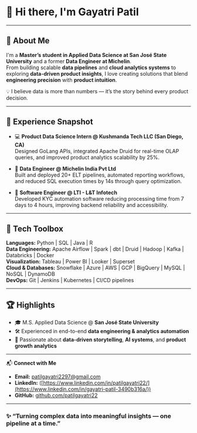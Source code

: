 

<!--
**patilgayatri22/patilgayatri22** is a ✨ _special_ ✨ repository because its `README.md` (this file) appears on your GitHub profile.

Here are some ideas to get you started:

- 🔭 I’m currently working on ...
- 🌱 I’m currently learning ...
- 👯 I’m looking to collaborate on ...
- 🤔 I’m looking for help with ...
- 💬 Ask me about ...
- 📫 How to reach me: ...
- 😄 Pronouns: ...
- ⚡ Fun fact: ...
-->
# 👋 Hi there, I'm Gayatri Patil  


---

## 🚀 About Me  
I'm a **Master’s student in Applied Data Science at San José State University** and a former **Data Engineer at Michelin**.  
From building scalable **data pipelines** and **cloud analytics systems** to exploring **data-driven product insights**, I love creating solutions that blend **engineering precision** with **product intuition**.

💡 I believe data is more than numbers — it’s the story behind every product decision.

---

## 💼 Experience Snapshot  

- 💻 **Product Data Science Intern @ Kushmanda Tech LLC (San Diego, CA)**  
  Designed GoLang APIs, integrated Apache Druid for real-time OLAP queries, and improved product analytics scalability by 25%.

- 🧠 **Data Engineer @ Michelin India Pvt Ltd**  
  Built and deployed 20+ ELT pipelines, automated reporting workflows, and reduced SQL execution times by 14s through query optimization.

- 🧩 **Software Engineer @ LTI - L&T Infotech**  
  Developed KYC automation software reducing processing time from 7 days to 4 hours, improving backend reliability and accessibility.

---

## 🧰 Tech Toolbox  

**Languages:** Python | SQL | Java | R  
**Data Engineering:** Apache Airflow | Spark | dbt | Druid | Hadoop | Kafka | Databricks | Docker  
**Visualization:** Tableau | Power BI | Looker | Superset  
**Cloud & Databases:** Snowflake | Azure | AWS | GCP | BigQuery | MySQL | NoSQL | DynamoDB  
**DevOps:** Git | Jenkins | Kubernetes | CI/CD pipelines  


---

## 🏆 Highlights  
- 🎓 M.S. Applied Data Science @ **San José State University**  
- 🛠️ Experienced in end-to-end **data engineering & analytics automation**  
- 💬 Passionate about **data-driven storytelling**, **AI systems**, and **product growth analytics**

---


📬 **Connect with Me**

- **Email:** [patilgayatri2297@gmail.com](mailto:patilgayatri2297@gmail.com)  
- **LinkedIn:** ([https://www.linkedin.com/in/patilgayatri22/](https://www.linkedin.com/in/gayatri-patil-3490b316a/))  
- **GitHub:** [github.com/patilgayatri22](https://github.com/patilgayatri22)  


---

### ✨ “Turning complex data into meaningful insights — one pipeline at a time.”
